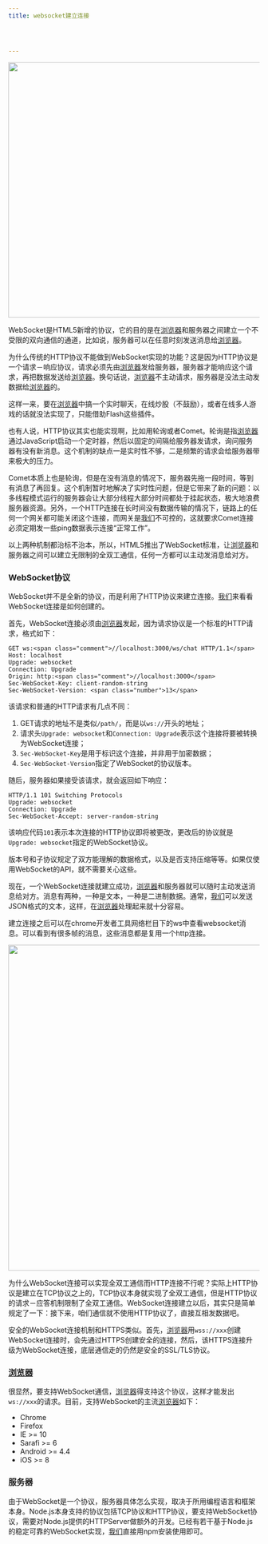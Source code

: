 ```yaml
---
title: websocket建立连接




---
```

<p id="WETATVW">
  <img loading="lazy" width="628" height="511" class="alignnone size-full wp-image-4816 shadow" src="https://haomou.oss-cn-beijing.aliyuncs.com/upload/2019/07/img_5d31e5216e90c.png?x-oss-process=image/quality,q_10/resize,m_lfit,w_200" data-src="https://haomou.oss-cn-beijing.aliyuncs.com/upload/2019/07/img_5d31e5216e90c.png?x-oss-process=image/format,webp" alt="" srcset="https://haomou.oss-cn-beijing.aliyuncs.com/upload/2019/07/img_5d31e5216e90c.png?x-oss-process=image/format,webp 628w, https://haomou.oss-cn-beijing.aliyuncs.com/upload/2019/07/img_5d31e5216e90c.png?x-oss-process=image/quality,q_50/resize,m_fill,w_300,h_244/format,webp 300w, https://haomou.oss-cn-beijing.aliyuncs.com/upload/2019/07/img_5d31e5216e90c.png?x-oss-process=image/quality,q_50/resize,m_fill,w_320,h_260/format,webp 320w" sizes="(max-width: 628px) 100vw, 628px" />
</p>

WebSocket是HTML5新增的协议，它的目的是在[浏览器](https://www.w3cdoc.com)和服务器之间建立一个不受限的双向通信的通道，比如说，服务器可以在任意时刻发送消息给[浏览器](https://www.w3cdoc.com)。

为什么传统的HTTP协议不能做到WebSocket实现的功能？这是因为HTTP协议是一个请求－响应协议，请求必须先由[浏览器](https://www.w3cdoc.com)发给服务器，服务器才能响应这个请求，再把数据发送给[浏览器](https://www.w3cdoc.com)。换句话说，[浏览器](https://www.w3cdoc.com)不主动请求，服务器是没法主动发数据给[浏览器](https://www.w3cdoc.com)的。

这样一来，要在[浏览器](https://www.w3cdoc.com)中搞一个实时聊天，在线炒股（不鼓励），或者在线多人游戏的话就没法实现了，只能借助Flash这些插件。

也有人说，HTTP协议其实也能实现啊，比如用轮询或者Comet。轮询是指[浏览器](https://www.w3cdoc.com)通过JavaScript启动一个定时器，然后以固定的间隔给服务器发请求，询问服务器有没有新消息。这个机制的缺点一是实时性不够，二是频繁的请求会给服务器带来极大的压力。

Comet本质上也是轮询，但是在没有消息的情况下，服务器先拖一段时间，等到有消息了再回复。这个机制暂时地解决了实时性问题，但是它带来了新的问题：以多线程模式运行的服务器会让大部分线程大部分时间都处于挂起状态，极大地浪费服务器资源。另外，一个HTTP连接在长时间没有数据传输的情况下，链路上的任何一个网关都可能关闭这个连接，而网关是[我们](https://www.w3cdoc.com)不可控的，这就要求Comet连接必须定期发一些ping数据表示连接“正常工作”。

以上两种机制都治标不治本，所以，HTML5推出了WebSocket标准，让[浏览器](https://www.w3cdoc.com)和服务器之间可以建立无限制的全双工通信，任何一方都可以主动发消息给对方。

### WebSocket协议

WebSocket并不是全新的协议，而是利用了HTTP协议来建立连接。[我们](https://www.w3cdoc.com)来看看WebSocket连接是如何创建的。

首先，WebSocket连接必须由[浏览器](https://www.w3cdoc.com)发起，因为请求协议是一个标准的HTTP请求，格式如下：

<pre><code class="javascript">GET ws:&lt;span class="comment">//localhost:3000/ws/chat HTTP/1.1&lt;/span>
Host: localhost
Upgrade: websocket
Connection: Upgrade
Origin: http:&lt;span class="comment">//localhost:3000&lt;/span>
Sec-WebSocket-Key: client-random-string
Sec-WebSocket-Version: &lt;span class="number">13&lt;/span>
</code></pre>

该请求和普通的HTTP请求有几点不同：

  1. GET请求的地址不是类似`/path/`，而是以`ws://`开头的地址；
  2. 请求头`Upgrade: websocket`和`Connection: Upgrade`表示这个连接将要被转换为WebSocket连接；
  3. `Sec-WebSocket-Key`是用于标识这个连接，并非用于加密数据；
  4. `Sec-WebSocket-Version`指定了WebSocket的协议版本。

随后，服务器如果接受该请求，就会返回如下响应：

<pre><code class="undefined">HTTP/1.1 101 Switching Protocols
Upgrade: websocket
Connection: Upgrade
Sec-WebSocket-Accept: server-random-string
</code></pre>

该响应代码`101`表示本次连接的HTTP协议即将被更改，更改后的协议就是`Upgrade: websocket`指定的WebSocket协议。

版本号和子协议规定了双方能理解的数据格式，以及是否支持压缩等等。如果仅使用WebSocket的API，就不需要关心这些。

现在，一个WebSocket连接就建立成功，[浏览器](https://www.w3cdoc.com)和服务器就可以随时主动发送消息给对方。消息有两种，一种是文本，一种是二进制数据。通常，[我们](https://www.w3cdoc.com)可以发送JSON格式的文本，这样，在[浏览器](https://www.w3cdoc.com)处理起来就十分容易。

建立连接之后可以在chrome开发者工具网络栏目下的ws中查看websocket消息。可以看到有很多帧的消息，这些消息都是复用一个http连接。

<p id="IFjBgMI">
  <img loading="lazy" width="1468" height="652" class="alignnone size-full wp-image-4818 shadow" src="https://haomou.oss-cn-beijing.aliyuncs.com/upload/2019/07/img_5d31e55836634.png?x-oss-process=image/quality,q_10/resize,m_lfit,w_200" data-src="https://haomou.oss-cn-beijing.aliyuncs.com/upload/2019/07/img_5d31e55836634.png?x-oss-process=image/format,webp" alt="" srcset="https://haomou.oss-cn-beijing.aliyuncs.com/upload/2019/07/img_5d31e55836634.png?x-oss-process=image/format,webp 1468w, https://haomou.oss-cn-beijing.aliyuncs.com/upload/2019/07/img_5d31e55836634.png?x-oss-process=image/quality,q_50/resize,m_fill,w_300,h_133/format,webp 300w, https://haomou.oss-cn-beijing.aliyuncs.com/upload/2019/07/img_5d31e55836634.png?x-oss-process=image/quality,q_50/resize,m_fill,w_768,h_341/format,webp 768w, https://haomou.oss-cn-beijing.aliyuncs.com/upload/2019/07/img_5d31e55836634.png?x-oss-process=image/quality,q_50/resize,m_fill,w_800,h_355/format,webp 800w" sizes="(max-width: 1468px) 100vw, 1468px" />
</p>

为什么WebSocket连接可以实现全双工通信而HTTP连接不行呢？实际上HTTP协议是建立在TCP协议之上的，TCP协议本身就实现了全双工通信，但是HTTP协议的请求－应答机制限制了全双工通信。WebSocket连接建立以后，其实只是简单规定了一下：接下来，咱们通信就不使用HTTP协议了，直接互相发数据吧。

安全的WebSocket连接机制和HTTPS类似。首先，[浏览器](https://www.w3cdoc.com)用`wss://xxx`创建WebSocket连接时，会先通过HTTPS创建安全的连接，然后，该HTTPS连接升级为WebSocket连接，底层通信走的仍然是安全的SSL/TLS协议。

### [浏览器](https://www.w3cdoc.com)

很显然，要支持WebSocket通信，[浏览器](https://www.w3cdoc.com)得支持这个协议，这样才能发出`ws://xxx`的请求。目前，支持WebSocket的主流[浏览器](https://www.w3cdoc.com)如下：

* Chrome
* Firefox
* IE >= 10
* Sarafi >= 6
* Android >= 4.4
* iOS >= 8

### 服务器

由于WebSocket是一个协议，服务器具体怎么实现，取决于所用编程语言和框架本身。Node.js本身支持的协议包括TCP协议和HTTP协议，要支持WebSocket协议，需要对Node.js提供的HTTPServer做额外的开发。已经有若干基于Node.js的稳定可靠的WebSocket实现，[我们](https://www.w3cdoc.com)直接用npm安装使用即可。

&nbsp;
